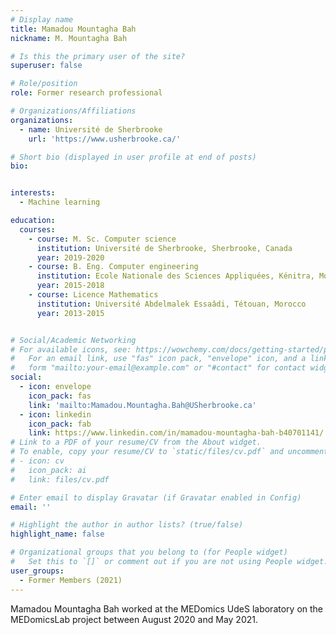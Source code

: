 ```yaml
---
# Display name
title: Mamadou Mountagha Bah
nickname: M. Mountagha Bah

# Is this the primary user of the site?
superuser: false

# Role/position
role: Former research professional

# Organizations/Affiliations
organizations:
  - name: Université de Sherbrooke
    url: 'https://www.usherbrooke.ca/'

# Short bio (displayed in user profile at end of posts)
bio: 


interests:
  - Machine learning

education:
  courses:
    - course: M. Sc. Computer science
      institution: Université de Sherbrooke, Sherbrooke, Canada
      year: 2019-2020
    - course: B. Eng. Computer engineering
      institution: Ecole Nationale des Sciences Appliquées, Kénitra, Morocco
      year: 2015-2018    
    - course: Licence Mathematics
      institution: Université Abdelmalek Essaâdi, Tétouan, Morocco
      year: 2013-2015


# Social/Academic Networking
# For available icons, see: https://wowchemy.com/docs/getting-started/page-builder/#icons
#   For an email link, use "fas" icon pack, "envelope" icon, and a link in the
#   form "mailto:your-email@example.com" or "#contact" for contact widget.
social:
  - icon: envelope
    icon_pack: fas
    link: 'mailto:Mamadou.Mountagha.Bah@USherbrooke.ca'
  - icon: linkedin
    icon_pack: fab
    link: https://www.linkedin.com/in/mamadou-mountagha-bah-b40701141/
# Link to a PDF of your resume/CV from the About widget.
# To enable, copy your resume/CV to `static/files/cv.pdf` and uncomment the lines below.
# - icon: cv
#   icon_pack: ai
#   link: files/cv.pdf

# Enter email to display Gravatar (if Gravatar enabled in Config)
email: ''

# Highlight the author in author lists? (true/false)
highlight_name: false

# Organizational groups that you belong to (for People widget)
#   Set this to `[]` or comment out if you are not using People widget.
user_groups:
  - Former Members (2021)
---
```


Mamadou Mountagha Bah worked at the MEDomics UdeS laboratory on the MEDomicsLab project between August 2020 and 
May 2021.
